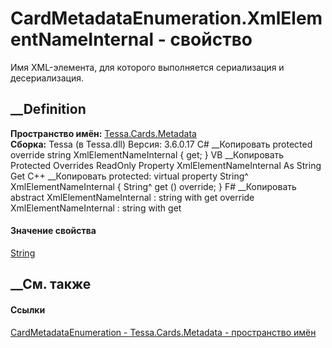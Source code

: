 # CardMetadataEnumeration.XmlElementNameInternal - свойство
Имя XML-элемента, для которого выполняется сериализация и десериализация.
##  __Definition
 **Пространство имён:** [Tessa.Cards.Metadata](N_Tessa_Cards_Metadata.htm)  
 **Сборка:** Tessa (в Tessa.dll) Версия: 3.6.0.17
C# __Копировать
     protected override string XmlElementNameInternal { get; }
VB __Копировать
     Protected Overrides ReadOnly Property XmlElementNameInternal As String
    	Get
C++ __Копировать
     protected:
    virtual property String^ XmlElementNameInternal {
    	String^ get () override;
    }
F# __Копировать
     abstract XmlElementNameInternal : string with get
    override XmlElementNameInternal : string with get
#### Значение свойства
[String](https://learn.microsoft.com/dotnet/api/system.string)
##  __См. также
#### Ссылки
[CardMetadataEnumeration -
](T_Tessa_Cards_Metadata_CardMetadataEnumeration.htm)
[Tessa.Cards.Metadata - пространство имён](N_Tessa_Cards_Metadata.htm)
